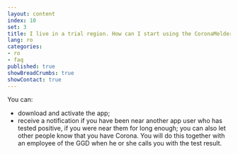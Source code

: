 ```yaml
---
layout: content
index: 10
set: 3
title: I live in a trial region. How can I start using the CoronaMelder app?
lang: ro
categories:
- ro
- faq
published: true
showBreadCrumbs: true
showContact: true
---
```


You can:
- download and activate the app;
- receive a notification if you have been near another app user who has tested positive, if you were near them for long enough;
you can also let other people know that you have Corona. You will do this together with an employee of the GGD when he or she calls you with the test result.
